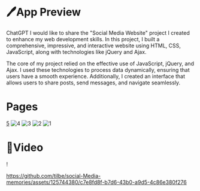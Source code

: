 <h1>🖊️App Preview</h1>

<p>
ChatGPT
I would like to share the "Social Media Website" project I created to enhance my web development skills. In this project, I built a comprehensive, impressive, and interactive website using HTML, CSS, JavaScript, along with technologies like jQuery and Ajax.

The core of my project relied on the effective use of JavaScript, jQuery, and Ajax. I used these technologies to process data dynamically, ensuring that users have a smooth experience. Additionally, I created an interface that allows users to share posts, send messages, and navigate seamlessly.</p>





<h1>Pages</h1>

[5](https://github.com/tilbe/social-Media-memories/assets/125744380/77ac3085-f4a5-4155-a532-bc9d918da88b)
![4](https://github.com/tilbe/social-Media-memories/assets/125744380/a98ecd4b-e267-4c04-a88e-e529da49bfd3)
![3](https://github.com/tilbe/social-Media-memories/assets/125744380/bab3499b-2b93-4480-9fba-c1bed7a4ac3f)
![2](https://github.com/tilbe/social-Media-memories/assets/125744380/823c7b5c-6ed3-4434-bcf6-c829b253621d)
![1](https://github.com/tilbe/social-Media-memories/assets/125744380/0902b95f-9c66-4266-a9a0-11ffe71d0a58)

<h1>🎥Video</h1>!

https://github.com/tilbe/social-Media-memories/assets/125744380/c7e8fd8f-b7d6-43b0-a9d5-4c86e380f276

